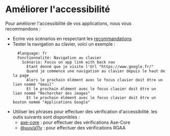 # Améliorer l'accessibilité

Pour améliorer l'accessibilité de vos applications, nous vous recommandons :
- Ecrire vos scénarios en respectant les [recommandations](/docs/recommendations/writing-good-e2e-tests)
- Tester la navigation au clavier, voici un exemple :
  ```gherkin
    #language: fr
    Fonctionnalité: Navigation au clavier
      Scénario: Focus on app link with back nav
        Etant donné que je visite l'Url "https://www.google.fr/"
        Quand je commence une navigation au clavier depuis le haut de la page
        Alors le prochain élément avec le focus clavier doit être un lien nommé "Gmail"
        Et le prochain élément avec le focus clavier doit être un lien nommé "Rechercher des images"
        Et le prochain élément avec le focus clavier doit être un bouton nommé "Applications Google"
  ```
- Utiliser les phrases pour effectuer des vérification d'accessibilité. les outis suivants sont disponibles :
  - [axe-core](/docs/wordings/generated-wording-description/fr-generated-wording-description#je-ne-dois-pas-avoir-de-probl%C3%A8mes-daccessibilit%C3%A9-axe-core) : pour effectuer des vérifications Axe-Core
  - [@uuv/a11y](/docs/wordings/generated-wording-description/fr-generated-wording-description#je-ne-dois-pas-avoir-de-probl%C3%A8mes-daccessibilit%C3%A9-rgaa) : pour effectuer des vérifications RGAA
